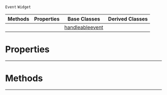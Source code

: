  `Event` `Widget`



|Methods|Properties|Base Classes|Derived Classes|
|---|---|---|---|
| | |[handleableevent](https://github.com/zeroengineteam/ZeroDocs/code_reference/class_reference/handleableevent.markdown)| |


 #  Properties


---  
 #  Methods


---  
 

 
